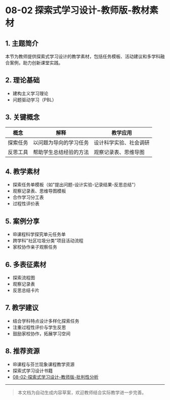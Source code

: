 # 08-02 探索式学习设计-教师版-教材素材

## 1. 主题简介
本节为教师提供探索式学习设计的教学素材，包括任务模板、活动建议和多学科融合案例，助力创新课堂实践。

## 2. 理论基础
- 建构主义学习理论
- 问题驱动学习（PBL）

## 3. 关键概念
| 概念 | 解释 | 教学应用 |
|------|------|------|
| 探索任务 | 以问题为导向的学习任务 | 设计科学实验、社会调研 |
| 反思工具 | 帮助学生总结经验的方法 | 观察记录表、思维导图 |

## 4. 教学素材
- 探索任务单模板（如"提出问题-设计实验-记录结果-反思总结"）
- 观察记录表、思维导图模板
- 合作学习分工表
- 过程性评价表

## 5. 案例分享
- IB课程科学探究单元任务单
- 跨学科"社区垃圾分类"项目活动流程
- 家校协作亲子观察任务

## 6. 多表征素材
- 探索流程图
- 观察记录表
- 反思总结卡片

## 7. 教学建议
- 结合学科特点设计多样化探索任务
- 注重过程性评价与学生反思
- 鼓励家校协作，拓展学习空间

## 8. 推荐资源
- IB课程与芬兰现象课程教学资源
- 探索式学习设计书籍
- [08-02-探索式学习设计-教师版-批判性分析](./08-02-探索式学习设计-教师版-批判性分析.md)

---

> 本文档为自动生成内容草案，欢迎教师结合实际教学进一步完善。 